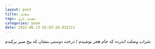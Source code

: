 ```yaml
---
layout: post
title: سعدی
tags: سعدی غزل
categories: poem
date: 2022-06-13 02:03:28.832311
---
```


شراب وصلت اندرده که جام هجر نوشیدم / درخت دوستی بنشان که بیخ صبر برکندم